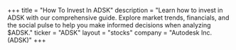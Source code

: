 +++
title = "How To Invest In ADSK"
description = "Learn how to invest in ADSK with our comprehensive guide. Explore market trends, financials, and the social pulse to help you make informed decisions when analyzing $ADSK."
ticker = "ADSK"
layout = "stocks"
company = "Autodesk Inc. (ADSK)"
+++

